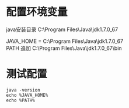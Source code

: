 # 配置环境变量

java安装目录 C:\Program Files\Java\jdk1.7.0_67 <br>

JAVA_HOME = C:\Program Files\Java\jdk1.7.0_67 <br>
PATH 追加 C:\Program Files\Java\jdk1.7.0_67\bin

# 测试配置
`java -version` <br>
`echo %JAVA_HOME%` <br>
`echo %PATH%`  <br>
